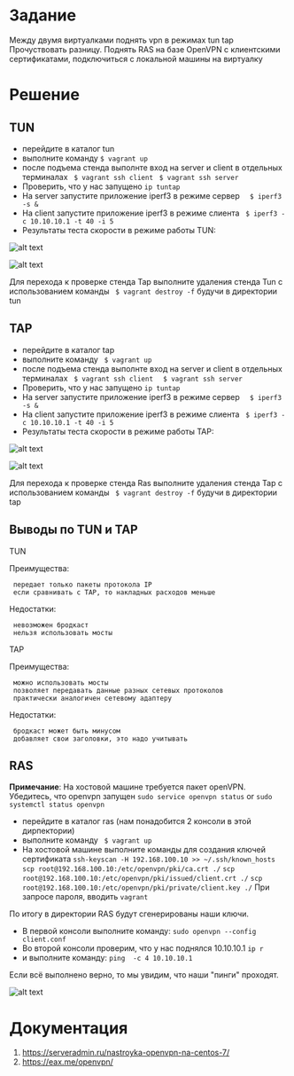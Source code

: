 # Задание

Между двумя виртуалками поднять vpn в режимах
tun
tap Прочуствовать разницу.
Поднять RAS на базе OpenVPN с клиентскими сертификатами, подключиться с локальной машины на виртуалку

# Решение
## TUN
- перейдите в каталог tun
- выполните команду ` $ vagrant up   ` 
- после подъема стенда выполнте вход на server и client в отдельных терминалах
     `  $ vagrant ssh client ` 
     `  $ vagrant ssh server ` 
- Проверить, что у нас запущено ` ip tuntap `
- На server запустите приложение iperf3 в режиме сервер  `   $ iperf3 -s & ` 
- На client запустите приложение iperf3 в режиме слиента   `  $ iperf3 -c 10.10.10.1 -t 40 -i 5  ` 
- Результаты теста скорости в режиме работы TUN:

![alt text](tun/tun1.png "server tun")

![alt text](tun/tun2.png "client tun")

Для перехода к проверке стенда Tap выполните удаления стенда Tun с использованием команды `  $ vagrant destroy -f `  будучи в директории tun

## TAP
- перейдите в каталог tap
- выполните команду `  $ vagrant up   ` 
- после подъема стенда выполнте вход на server и client в отдельных терминалах
     `  $ vagrant ssh client  ` 
     `  $ vagrant ssh server  ` 
- Проверить, что у нас запущено ` ip tuntap `
- На server запустите приложение iperf3 в режиме сервер  `   $ iperf3 -s & ` 
- На client запустите приложение iperf3 в режиме слиента   `  $ iperf3 -c 10.10.10.1 -t 40 -i 5  `       
- Результаты теста скорости в режиме работы TAP:

![alt text](tap/tap1.png "server tap")

![alt text](tap/tap2.png "client tap")

Для перехода к проверке стенда Ras выполните удаления стенда Tap с использованием команды `  $ vagrant destroy -f `  будучи в директории tap

## Выводы по TUN и TAP 

TUN

Преимущества:
     
     передает только пакеты протокола IP
     если сравнивать с TAP, то накладных расходов меньше
     
Недостатки:
     
     невозможен бродкаст
     нельзя использовать мосты
         
TAP

Преимущества:
     
     можно использовать мосты
     позволяет передавать данные разных сетевых протоколов 
     практически аналогичен сетевому адаптеру
     
Недостатки:
     
     бродкаст может быть минусом
     добавляет свои заголовки, это надо учитывать
     

## RAS
**Примечание**: На хостовой машине требуется пакет openVPN. Убедитесь, что openvpn запущен `sudo service openvpn status` or `sudo systemctl status openvpn`

- перейдите в каталог ras (нам понадобится 2 консоли в этой дирпектории)
- выполните команду `  $ vagrant up   ` 
- На хостовой машине выполните команды для создания ключей сертификата
` ssh-keyscan -H 192.168.100.10 >> ~/.ssh/known_hosts `
` scp root@192.168.100.10:/etc/openvpn/pki/ca.crt ./ `
` scp root@192.168.100.10:/etc/openvpn/pki/issued/client.crt ./ `
` scp root@192.168.100.10:/etc/openvpn/pki/private/client.key ./ `
При запросе пароля, вводить `vagrant`

По итогу в директории RAS будут сгенерированы наши ключи.
- В первой консоли выполните команду: ` sudo openvpn --config client.conf `
- Во второй консоли проверим, что у нас поднялся 10.10.10.1 `ip r`
- и выполните команду: ` ping  -c 4 10.10.10.1 `

Если всё выполнено верно, то мы увидим, что наши "пинги" проходят.

![alt text](ras/ras1.png "ras")

# Документация
1. https://serveradmin.ru/nastroyka-openvpn-na-centos-7/
2. https://eax.me/openvpn/






